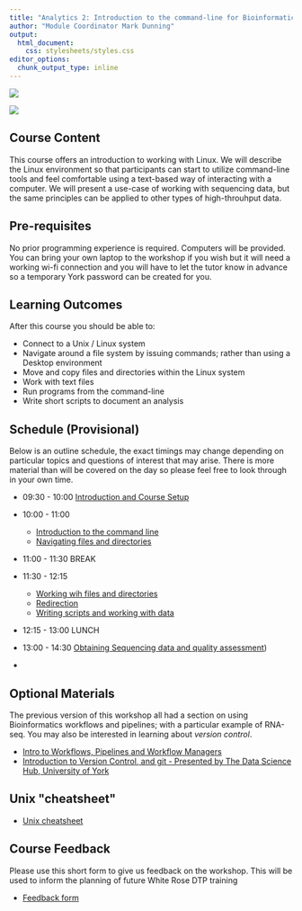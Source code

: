 ```yaml
---
title: "Analytics 2: Introduction to the command-line for Bioinformatics"
author: "Module Coordinator Mark Dunning"
output: 
  html_document: 
    css: stylesheets/styles.css
editor_options: 
  chunk_output_type: inline
---
```


![](images/header-logo.png)

![](images/logo-sm.png)

## Course Content


This course offers an introduction to working with Linux. We will describe the Linux environment so that participants can start to utilize command-line tools and feel comfortable using a text-based way of interacting with a computer. We will present a use-case of working with sequencing data, but the same principles can be applied to other types of high-throuhput data.

## Pre-requisites

No prior programming experience is required. Computers will be provided. You can bring your own laptop to the workshop if you wish but it will need a working wi-fi connection and you will have to let the tutor know in advance so a temporary York password can be created for you.

## Learning Outcomes

After this course you should be able to:

- Connect to a Unix / Linux system
- Navigate around a file system by issuing commands; rather than using a Desktop environment
- Move and copy files and directories within the Linux system
- Work with text files
- Run programs from the command-line
- Write short scripts to document an analysis


## Schedule (Provisional)

Below is an outline schedule, the exact timings may change depending on particular topics and questions of interest that may arise. There is more material than will be covered on the day so please feel free to look through in your own time. 

- 09:30 - 10:00 [Introduction and Course Setup](https://sbc.shef.ac.uk/wr_bbsrc_dtp_analytics2_2025/part0.nb.html)
- 10:00 - 11:00
    + [Introduction to the command line](https://datacarpentry.org/shell-genomics/01-introduction/)
    + [Navigating files and directories](https://datacarpentry.github.io/shell-genomics/02-the-filesystem.html)
- 11:00 - 11:30 BREAK
- 11:30 - 12:15
    + [Working wih files and directories](https://datacarpentry.github.io/shell-genomics/03-working-with-files.html)
    + [Redirection](https://datacarpentry.github.io/shell-genomics/04-redirection.html)
    + [Writing scripts and working with data](https://datacarpentry.github.io/shell-genomics/05-writing-scripts.html)
- 12:15 - 13:00 LUNCH
- 13:00 - 14:30 [Obtaining Sequencing data and quality assessment](https://sbc.shef.ac.uk/wr_bbsrc_dtp_analytics2_2025/part2.nb.html))

- 
## Optional Materials

The previous version of this workshop all had a section on using Bioinformatics workflows and pipelines; with a particular example of RNA-seq. You may also be interested in learning about *version control*.

+ [Intro to Workflows, Pipelines and Workflow Managers](part3.nb.html)
+ [Introduction to Version Control, and git - Presented by The Data Science Hub, University of York](https://github.com/fabiano-pais/Analytics2/blob/main/git-workshop.md)


## Unix "cheatsheet"

- [Unix cheatsheet](https://upload.wikimedia.org/wikipedia/commons/7/79/Unix_command_cheatsheet.pdf)

## Course Feedback

Please use this short form to give us feedback on the workshop. This will be used to inform the planning of future White Rose DTP training

- [Feedback form]()
